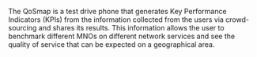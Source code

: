 The QoSmap is a test drive phone that generates Key Performance Indicators (KPIs) from the information collected from the users via crowd-sourcing and shares its results. This information allows the user to benchmark different MNOs on different network services and see the quality of service that can be expected on a geographical area.